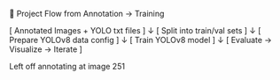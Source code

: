 🔁 Project Flow from Annotation → Training

[ Annotated Images + YOLO txt files ]
        ↓
[ Split into train/val sets ]
        ↓
[ Prepare YOLOv8 data config ]
        ↓
[ Train YOLOv8 model ]
        ↓
[ Evaluate → Visualize → Iterate ]


Left off annotating at image 251